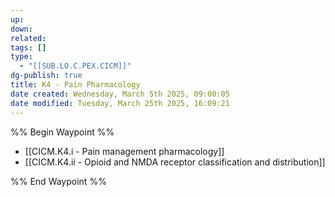 ```yaml
---
up: 
down: 
related: 
tags: []
type:
  - "[[SUB.LO.C.PEX.CICM]]"
dg-publish: true
title: K4 - Pain Pharmacology
date created: Wednesday, March 5th 2025, 09:00:05
date modified: Tuesday, March 25th 2025, 16:09:21
---
```


%% Begin Waypoint %%

- [[CICM.K4.i - Pain management pharmacology]]
- [[CICM.K4.ii - Opioid and NMDA receptor classification and distribution]]

%% End Waypoint %%
